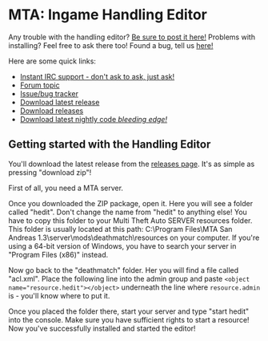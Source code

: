 MTA: Ingame Handling Editor
=====

Any trouble with the handling editor? [Be sure to post it here!](http://forum.mtasa.com/viewtopic.php?f=108&t=30494 "Forum topic") Problems with installing? Feel free to ask there too! Found a bug, tell us [here!](https://github.com/hedit/hedit/issues)

Here are some quick links:
* [Instant IRC support - don't ask to ask, just ask!](http://mibbit.com/#mta@irc.gtanet.com)
* [Forum topic](http://forum.mtasa.com/viewtopic.php?f=108&t=30494)
* [Issue/bug tracker](https://github.com/Deltanic/hedit/issues)
* [Download latest release](https://github.com/Deltanic/Hedit/archive/v2.1.zip)
* [Download releases](https://github.com/Deltanic/hedit/releases)
* [Download latest nightly code *bleeding edge!*](https://github.com/Deltanic/hedit/archive/master.zip)

Getting started with the Handling Editor
-------
You'll download the latest release from the [releases page](https://github.com/hedit/hedit/releases). It's as simple as pressing "download zip"!

First of all, you need a MTA server.

Once you downloaded the ZIP package, open it. Here you will see a folder called "hedit". Don't change the name from "hedit" to anything else! You have to copy this folder to your Multi Theft Auto SERVER resources folder. This folder is usually located at this path:
C:\Program Files\MTA San Andreas 1.3\server\mods\deathmatch\resources on your computer.
If you're using a 64-bit version of Windows, you have to search your server in "Program Files (x86)" instead.

Now go back to the "deathmatch" folder. Her you will find a file called "acl.xml". Place the following line into the admin group and paste `<object name="resource.hedit"></object>` underneath the line where `resource.admin` is - you'll know where to put it.

Once you placed the folder there, start your server and type "start hedit" into the console. Make sure you have sufficient rights to start a resource! Now you've successfully installed and started the editor!


